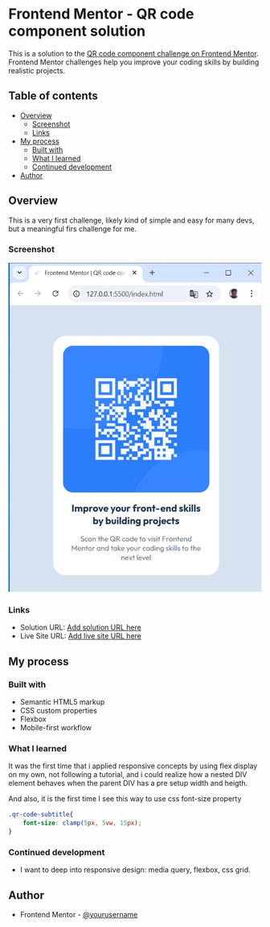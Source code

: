 # Frontend Mentor - QR code component solution

This is a solution to the [QR code component challenge on Frontend Mentor](https://www.frontendmentor.io/challenges/qr-code-component-iux_sIO_H). Frontend Mentor challenges help you improve your coding skills by building realistic projects. 

## Table of contents

- [Overview](#overview)
  - [Screenshot](#screenshot)
  - [Links](#links)
- [My process](#my-process)
  - [Built with](#built-with)
  - [What I learned](#what-i-learned)
  - [Continued development](#continued-development)
- [Author](#author)

## Overview
This is a very first challenge, likely kind of simple and easy for many devs, but a meaningful firs challenge for me.

### Screenshot

![](./screenshot.jpg)

### Links

- Solution URL: [Add solution URL here](https://github.com/jcasahuamang/fmentor-qr-code.git)
- Live Site URL: [Add live site URL here](https://jcasahuamang.github.io/fmentor-qr-code)

## My process

### Built with

- Semantic HTML5 markup
- CSS custom properties
- Flexbox
- Mobile-first workflow

### What I learned

It was the first time that i applied responsive concepts by using flex display on my own, not following a tutorial, and i could realize how a nested DIV element behaves when the parent DIV has a pre setup width and heigth.

And also, it is the first time I see this way to use css font-size property

```css
.qr-code-subtitle{
    font-size: clamp(5px, 5vw, 15px);    
}
```

### Continued development

- I want to deep into responsive design: media query, flexbox, css grid.

## Author

- Frontend Mentor - [@yourusername](https://www.frontendmentor.io/profile/jcasahuamang)